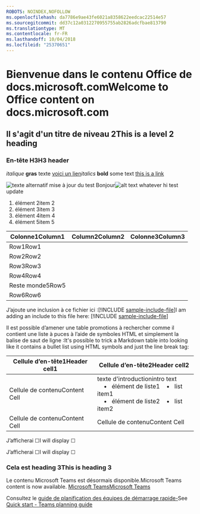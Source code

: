 ```yaml
---
ROBOTS: NOINDEX,NOFOLLOW
ms.openlocfilehash: da7786e9ae43fe6021a8358622eedcac22514e57
ms.sourcegitcommit: dd37c12a0312270955755ab2826adcfbae813790
ms.translationtype: MT
ms.contentlocale: fr-FR
ms.lasthandoff: 10/04/2018
ms.locfileid: "25370651"
---
```

# <a name="welcome-to-office-content-on-docsmicrosoftcom"></a><span data-ttu-id="afe4f-101">Bienvenue dans le contenu Office de docs.microsoft.com</span><span class="sxs-lookup"><span data-stu-id="afe4f-101">Welcome to Office content on docs.microsoft.com</span></span>
## <a name="this-is-a-level-2-heading"></a><span data-ttu-id="afe4f-102">Il s'agit d'un titre de niveau 2</span><span class="sxs-lookup"><span data-stu-id="afe4f-102">This is a level 2 heading</span></span>
### <a name="h3-header"></a><span data-ttu-id="afe4f-103">En-tête H3</span><span class="sxs-lookup"><span data-stu-id="afe4f-103">H3 header</span></span>

<span data-ttu-id="afe4f-104">*italique*
**gras** texte [voici un lien](Office-365-groups.md)</span><span class="sxs-lookup"><span data-stu-id="afe4f-104">*italics*
**bold** some text [this is a link](Office-365-groups.md)</span></span>

<span data-ttu-id="afe4f-105">![texte alternatif ](media/Overview-Microsoft-Teams-image1.png) mise à jour du test Bonjour</span><span class="sxs-lookup"><span data-stu-id="afe4f-105">![alt text whatever](media/Overview-Microsoft-Teams-image1.png) hi test update</span></span>
1. <span data-ttu-id="afe4f-106">élément 2</span><span class="sxs-lookup"><span data-stu-id="afe4f-106">item 2</span></span>
2. <span data-ttu-id="afe4f-107">élément 3</span><span class="sxs-lookup"><span data-stu-id="afe4f-107">item 3</span></span>
3. <span data-ttu-id="afe4f-108">élément 4</span><span class="sxs-lookup"><span data-stu-id="afe4f-108">item 4</span></span>
4. <span data-ttu-id="afe4f-109">élément 5</span><span class="sxs-lookup"><span data-stu-id="afe4f-109">item 5</span></span>


|<span data-ttu-id="afe4f-110">Colonne1</span><span class="sxs-lookup"><span data-stu-id="afe4f-110">Column1</span></span>  |<span data-ttu-id="afe4f-111">Column2</span><span class="sxs-lookup"><span data-stu-id="afe4f-111">Column2</span></span>  |<span data-ttu-id="afe4f-112">Colonne3</span><span class="sxs-lookup"><span data-stu-id="afe4f-112">Column3</span></span>  |
|---------|---------|---------|
|<span data-ttu-id="afe4f-113">Row1</span><span class="sxs-lookup"><span data-stu-id="afe4f-113">Row1</span></span>     |         |         |
|<span data-ttu-id="afe4f-114">Row2</span><span class="sxs-lookup"><span data-stu-id="afe4f-114">Row2</span></span>     |         |         |
|<span data-ttu-id="afe4f-115">Row3</span><span class="sxs-lookup"><span data-stu-id="afe4f-115">Row3</span></span>     |         |         |
|<span data-ttu-id="afe4f-116">Row4</span><span class="sxs-lookup"><span data-stu-id="afe4f-116">Row4</span></span>     |         |         |
|<span data-ttu-id="afe4f-117">Reste monde5</span><span class="sxs-lookup"><span data-stu-id="afe4f-117">Row5</span></span>     |         |         |
|<span data-ttu-id="afe4f-118">Row6</span><span class="sxs-lookup"><span data-stu-id="afe4f-118">Row6</span></span>     |         |         |

<span data-ttu-id="afe4f-119">J’ajoute une inclusion à ce fichier ici :[!INCLUDE [sample-include-file](includes/sample-include-file.md)]</span><span class="sxs-lookup"><span data-stu-id="afe4f-119">I am adding an include to this file here: [!INCLUDE [sample-include-file](includes/sample-include-file.md)]</span></span>


<span data-ttu-id="afe4f-120">Il est possible d’amener une table promotions à rechercher comme il contient une liste à puces à l’aide de symboles HTML et simplement la balise de saut de ligne :</span><span class="sxs-lookup"><span data-stu-id="afe4f-120">It's possible to trick a Markdown table into looking like it contains a bullet list using HTML symbols and just the line break tag:</span></span>

| <span data-ttu-id="afe4f-121">Cellule d’en-tête1</span><span class="sxs-lookup"><span data-stu-id="afe4f-121">Header cell1</span></span> | <span data-ttu-id="afe4f-122">Cellule d’en-tête2</span><span class="sxs-lookup"><span data-stu-id="afe4f-122">Header cell2</span></span> |
| ---          | ---          |
| <span data-ttu-id="afe4f-123">Cellule de contenu</span><span class="sxs-lookup"><span data-stu-id="afe4f-123">Content Cell</span></span> |<span data-ttu-id="afe4f-124">texte d'introduction</span><span class="sxs-lookup"><span data-stu-id="afe4f-124">intro text</span></span> <br><span data-ttu-id="afe4f-125">&nbsp;&nbsp;&nbsp; &bull;&nbsp;&nbsp; élément de liste1</span><span class="sxs-lookup"><span data-stu-id="afe4f-125">&nbsp;&nbsp;&nbsp; &bull;&nbsp;&nbsp; list item1</span></span><br> <span data-ttu-id="afe4f-126">&nbsp;&nbsp;&nbsp; &bull;&nbsp;&nbsp; élément de liste2</span><span class="sxs-lookup"><span data-stu-id="afe4f-126">&nbsp;&nbsp;&nbsp; &bull;&nbsp;&nbsp; list item2</span></span>     |
| <span data-ttu-id="afe4f-127">Cellule de contenu</span><span class="sxs-lookup"><span data-stu-id="afe4f-127">Content Cell</span></span> | <span data-ttu-id="afe4f-128">Cellule de contenu</span><span class="sxs-lookup"><span data-stu-id="afe4f-128">Content Cell</span></span> |

<p><span data-ttu-id="afe4f-129">J’afficherai &#9744;</span><span class="sxs-lookup"><span data-stu-id="afe4f-129">I will display &#9744;</span></span></p>
<p><span data-ttu-id="afe4f-130">J’afficherai &#x2610;</span><span class="sxs-lookup"><span data-stu-id="afe4f-130">I will display &#x2610;</span></span></p>

### <a name="this-is-heading-3"></a><span data-ttu-id="afe4f-131">Cela est heading 3</span><span class="sxs-lookup"><span data-stu-id="afe4f-131">This is heading 3</span></span>

<span data-ttu-id="afe4f-132">Le contenu Microsoft Teams est désormais disponible.</span><span class="sxs-lookup"><span data-stu-id="afe4f-132">Microsoft Teams content is now available.</span></span>
[<span data-ttu-id="afe4f-133">Microsoft Teams</span><span class="sxs-lookup"><span data-stu-id="afe4f-133">Microsoft Teams</span></span>](https://docs.microsoft.com/MicrosoftTeams)

<span data-ttu-id="afe4f-134">Consultez le [guide de planification des équipes de démarrage rapide-](quick-start-enable-Teams.md)</span><span class="sxs-lookup"><span data-stu-id="afe4f-134">See [Quick start - Teams planning guide](quick-start-enable-Teams.md)</span></span>
